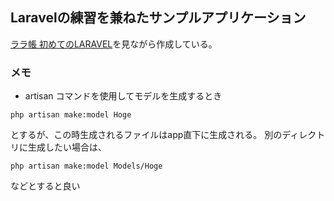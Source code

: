 ## Laravelの練習を兼ねたサンプルアプリケーション

[ララ帳 初めてのLARAVEL](https://laravel10.wordpress.com/category/%E3%81%AF%E3%81%98%E3%82%81%E3%81%A6%E3%81%AE-laravel-5-1/)を見ながら作成している。

### メモ

- artisan コマンドを使用してモデルを生成するとき
```
php artisan make:model Hoge
```
とするが、この時生成されるファイルはapp直下に生成される。
別のディレクトリに生成したい場合は、
```
php artisan make:model Models/Hoge
```
などとすると良い
